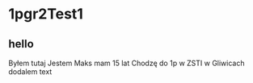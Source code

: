# 1pgr2Test1
## hello
Byłem tutaj
Jestem Maks mam 15 lat
Chodzę do 1p w ZSTI w Gliwicach
dodalem text
